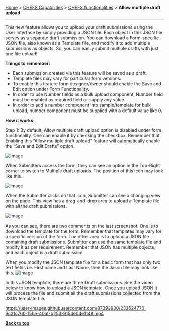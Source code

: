 [Home](.) > [CHEFS Capabilities](CHEFS-Capabilities) > [CHEFS functionalities](CHEFS-functionalities) > **Allow multiple draft upload**
***

This new feature allows you to upload your draft submissions using the User Interface by simply providing a JSON file. Each object in this JSON file serves as a separate draft submission. You can download a Form-specific JSON file, also known as a Template file, and modify it to add multiple submissions as objects. So, you can easily submit multiple drafts with just one file upload!

**Things to remember:**

* Each submission created via this feature will be saved as a draft.
* Template files may vary for particular form versions.
* To enable this feature form designer/owner should enable the Save and Edit option under Form Functionality.
* In order to use Number fields as a bulk upload component, Number field must be enabled as required field or supply any value.
* In order to add a number component into sample/template for bulk upload, number component must be supplied with a default value like 0.

**How it works:**

Step 1: By default, Allow multiple draft upload option is disabled under form functionality. One can enable it by checking the checkbox. Remember that Enabling this “Allow multiple draft upload” feature will automatically enable the “Save and Edit Drafts” option.

![image](https://user-images.githubusercontent.com/87393930/232624089-c9afa2a4-6d6b-4093-8203-847e056d273d.png)

When Submitters access the form, they can see an option in the Top-Right corner to switch to Multiple draft uploads. The position of this icon may look like this.

![image](https://user-images.githubusercontent.com/87393930/232624312-8d191efa-117c-49ad-a106-8ea035289b1c.png)

When the Submitter clicks on that icon, Submitter can see a changing view on the page. This view has a drag-and-drop area to upload a Template file with all the draft submissions.

![image](https://user-images.githubusercontent.com/87393930/232624488-f6568f48-65d0-4440-bac7-e9e06b3b2b5a.png)

As you can see, there are two comments on the last screenshot. One is to download the template for the form. Remember that templates may vary for a specific version of the form. The other area is to upload a JSON file containing draft submissions. Submitter can use the same template file and modify it as per requirement. Remember that JSON has multiple objects, and each object is a draft submission.

When you modify the JSON template file for a basic form that has only two text fields i.e. First name and Last Name, then the Jason file may look like this.
![image](https://user-images.githubusercontent.com/87393930/232624604-be548c26-9d90-4f1d-99eb-92de333bbcf3.png)

In this JSON template, there are three Draft submissions. See the video below to know how to upload a JSON template. Once you upload JSON it will process the file and submit all the draft submissions collected from the JSON template file.

https://user-images.githubusercontent.com/87393930/232624770-6c31c760-f5be-40af-b253-9154e04e1148.mp4

**[Back to top](#top)**
